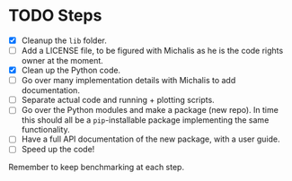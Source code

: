# TODO Steps

- [x] Cleanup the `lib` folder.
- [ ] Add a LICENSE file, to be figured with Michalis as he is the code rights owner at the moment.
- [x] Clean up the Python code.
- [ ] Go over many implementation details with Michalis to add documentation.
- [ ] Separate actual code and running + plotting scripts.
- [ ] Go over the Python modules and make a package (new repo). In time this should all be a `pip`-installable package implementing the same functionality.
- [ ] Have a full API documentation of the new package, with a user guide.
- [ ] Speed up the code!

Remember to keep benchmarking at each step.